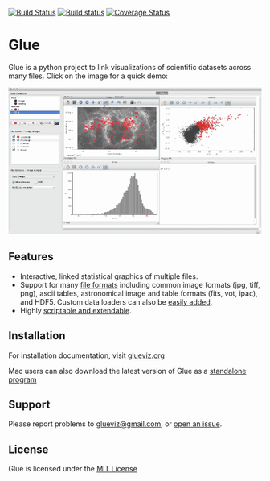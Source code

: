 
[![Build Status](https://travis-ci.org/glue-viz/glue.png)](https://travis-ci.org/glue-viz/glue?branch=master)
[![Build status](https://ci.appveyor.com/api/projects/status/elhwol929gwg1unv/branch/master?svg=true)](https://ci.appveyor.com/project/astrofrog/glue/branch/master)
[![Coverage Status](https://coveralls.io/repos/glue-viz/glue/badge.png)](https://coveralls.io/r/glue-viz/glue)

Glue
====

Glue is a python project to link visualizations of scientific datasets
across many files. Click on the image for a quick demo:

[![Glue demo](doc/readme.gif)](http://vimeo.com/53378575)

Features
--------
- Interactive, linked statistical graphics of multiple files.
- Support for many [file formats](http://www.glueviz.org/en/latest/faq.html#what-data-formats-does-glue-understand) including common image formats (jpg, tiff, png), ascii tables, astronomical image and table formats (fits, vot, ipac), and HDF5. Custom data loaders can also be [easily added](http://www.glueviz.org/en/latest/customization.html#custom-data-loaders).
- Highly [scriptable and extendable](http://www.glueviz.org/en/latest/coding_with_glue.html).

Installation
------------

For installation documentation, visit [glueviz.org](http://glueviz.org)

Mac users can also download the latest version of Glue as a [standalone
program](http://mac.glueviz.org)

Support
-------
Please report problems to glueviz@gmail.com, or [open an issue](https://github.com/glue-viz/glue/issues?state=open).

License
-------
Glue is licensed under the [MIT License](https://github.com/glue-viz/glue/blob/master/LICENSE)
